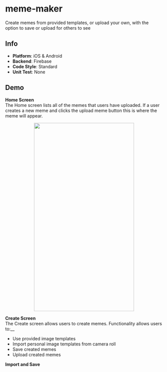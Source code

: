 # meme-maker
Create memes from provided templates, or upload your own, with the option to save or upload for others to see

Info
---
* **Platform**: iOS & Android
* **Backend**: Firebase
* **Code Style**: Standard
* **Unit Test**: None

Demo
---
**Home Screen** <br /> 
The Home screen lists all of the memes that users have uploaded. If a user creates a new meme and clicks the upload meme button
this is where the meme will appear.

<p align="center">
  <img src="https://github.com/wbrown22/meme-maker/blob/master/demo/HomeScreen.gif" width="320px" height="600px" />
</p>

**Create Screen** <br /> 
The Create screen allows users to create memes. Functionality allows users to:__
* Use provided image templates
* Import personal image templates from camera roll
* Save created memes
* Upload created memes <br /> 

**Import and Save** <br /> 


